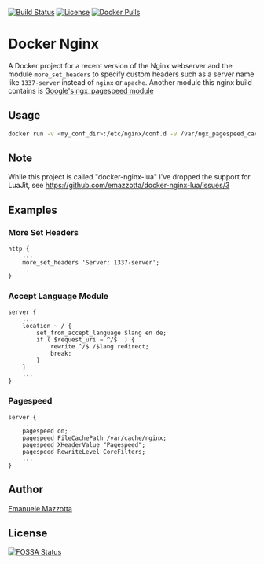 [![Build Status](https://github.com/emazzotta/docker-nginx-lua/workflows/Docker%20Build%20&%20Push/badge.svg)](https://github.com/emazzotta/docker-nginx-lua/actions)
[![License](http://img.shields.io/:license-mit-blue.svg?style=flat)](https://emanuelemazzotta.com/mit-license)
[![Docker Pulls](https://img.shields.io/docker/pulls/emazzotta/docker-nginx-lua.svg?style=flat)](https://hub.docker.com/r/emazzotta/docker-nginx-lua/)

# Docker Nginx

A Docker project for a recent version of the Nginx webserver and the module `more_set_headers` to specify custom headers such as a server name like `1337-server` instead of `nginx` or `apache`.
Another module this nginx build contains is [Google's ngx_pagespeed module](https://github.com/pagespeed/ngx_pagespeed)

## Usage

```bash
docker run -v <my_conf_dir>:/etc/nginx/conf.d -v /var/ngx_pagespeed_cache -p 80:80 emazzotta/docker-nginx-lua
```

## Note

While this project is called "docker-nginx-lua" I've dropped the support for LuaJit, see https://github.com/emazzotta/docker-nginx-lua/issues/3

## Examples

### More Set Headers

```
http {
    ...
    more_set_headers 'Server: 1337-server';
    ...
}
```

### Accept Language Module

```
server {   
    ...
    location ~ / {
        set_from_accept_language $lang en de;
        if ( $request_uri ~ ^/$  ) {
            rewrite ^/$ /$lang redirect;
            break;
        }
    }
    ...
}
```

### Pagespeed

```
server {
    ...
    pagespeed on;
    pagespeed FileCachePath /var/cache/nginx;
    pagespeed XHeaderValue "Pagespeed";
    pagespeed RewriteLevel CoreFilters;
    ...
}
```

## Author

[Emanuele Mazzotta](mailto:hello@mazzotta.me)



## License
[![FOSSA Status](https://app.fossa.io/api/projects/git%2Bgithub.com%2Femazzotta%2Fdocker-nginx-lua.svg?type=large)](https://app.fossa.io/projects/git%2Bgithub.com%2Femazzotta%2Fdocker-nginx-lua?ref=badge_large)

